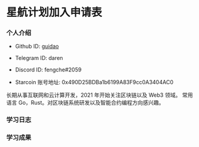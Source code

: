 

# 星航计划加入申请表

### 个人介绍

* Github ID: [guidao](https://github.com/guidao)

* Telegram ID: daren

* Discord ID: fengche#2059

* Starcoin 账号地址: 0x490D25BDBa1b6199A83F9cc0A3404AC0


长期从事互联网和云计算开发，2021 年开始关注区块链以及 Web3 领域。
常用语言 Go，Rust。对区块链系统研发以及智能合约编程方向感兴趣。

### 学习日志


### 学习成果






